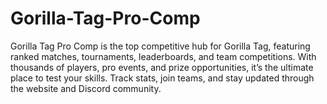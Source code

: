 # Gorilla-Tag-Pro-Comp
Gorilla Tag Pro Comp is the top competitive hub for Gorilla Tag, featuring ranked matches, tournaments, leaderboards, and team competitions. With thousands of players, pro events, and prize opportunities, it’s the ultimate place to test your skills. Track stats, join teams, and stay updated through the website and Discord community.

